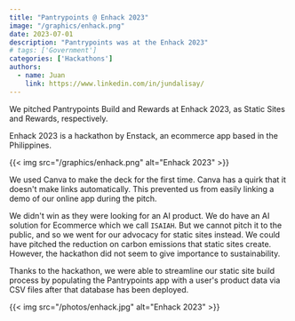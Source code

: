 ```yaml
---
title: "Pantrypoints @ Enhack 2023"
image: "/graphics/enhack.png"
date: 2023-07-01
description: "Pantrypoints was at the Enhack 2023"
# tags: ['Government']
categories: ['Hackathons']
authors:
  - name: Juan
    link: https://www.linkedin.com/in/jundalisay/
---
```



We pitched Pantrypoints Build and Rewards at Enhack 2023, as Static Sites and Rewards, respectively.

Enhack 2023 is a hackathon by Enstack, an ecommerce app based in the Philippines. 


{{< img src="/graphics/enhack.png" alt="Enhack 2023" >}}


We used Canva to make the deck for the first time. Canva has a quirk that it doesn't make links automatically. This prevented us from easily linking a demo of our online app during the pitch.

We didn't win as they were looking for an AI product. We do have an AI solution for Ecommerce which we call `ISAIAH`. But we cannot pitch it to the public, and so we went for our advocacy for static sites instead. We could have pitched the reduction on carbon emissions that static sites create. However, the hackathon did not seem to give importance to sustainability. 

Thanks to the hackathon, we were able to streamline our static site build process by populating the Pantrypoints app with a user's product data via CSV files after that database has been deployed. 

{{< img src="/photos/enhack.jpg" alt="Enhack 2023" >}}

<!-- through POST requests. This is similar to seeding a database after that database has been deployed.    -->

